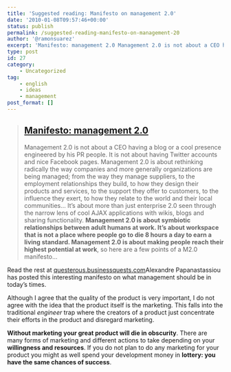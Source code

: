 ```yaml
---
title: 'Suggested reading: Manifesto on management 2.0'
date: '2010-01-08T09:57:46+00:00'
status: publish
permalink: /suggested-reading-manifesto-on-management-20
author: '@ramonsuarez'
excerpt: 'Manifesto: management 2.0 Management 2.0 is not about a CEO having a blog or a cool presence engineered by his PR people. It is not about having Twitter accounts and nice Facebook pages. Management 2.0 is about rethinking radically the way compani...'
type: post
id: 27
category:
    - Uncategorized
tag:
    - english
    - ideas
    - management
post_format: []
---
```

> ## [Manifesto: management 2.0](http://questerous.businessquests.com/manifesto-management-20)
> 
> Management 2.0 is not about a CEO having a blog or a cool presence engineered by his PR people. It is not about having Twitter accounts and nice Facebook pages. Management 2.0 is about rethinking radically the way companies and more generally organizations are being managed; from the way they manage suppliers, to the employment relationships they build, to how they design their products and services, to the support they offer to customers, to the influence they exert, to how they relate to the world and their local communities… It’s about more than just enterprise 2.0 seen through the narrow lens of cool AJAX applications with wikis, blogs and sharing functionality. **Management 2.0 is about symbiotic relationships between adult humans at work. It’s about workspace that is not a place where people go to die 8 hours a day to earn a living standard. Management 2.0 is about making people reach their highest potential at work**, so here are a few points of a M2.0 manifesto…

Read the rest at [questerous.businessquests.com](http://questerous.businessquests.com/manifesto-management-20)</div>Alexandre Papanastassiou has posted this interesting manifesto on what management should be in today’s times.

Although I agree that the quality of the product is very important, I do not agree with the idea that the product itself is the marketing. This falls into the traditional *engineer* trap where the creators of a product just concentrate their efforts in the product and disregard marketing.

**Without marketing your great product will die in obscurity**. There are many forms of marketing and different actions to take depending on your **willingness and resources**. If you do not plan to do any marketing for your product you might as well spend your development money in **lottery: you have the same chances of success**.

</div>